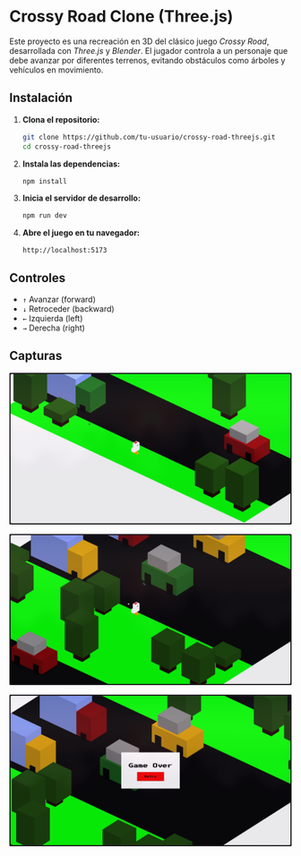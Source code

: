 # Crossy Road Clone (Three.js)

Este proyecto es una recreación en 3D del clásico juego *Crossy Road*, desarrollada con *Three.js* y *Blender*. El jugador controla a un personaje que debe avanzar por diferentes terrenos, evitando obstáculos como árboles y vehículos en movimiento.

## Instalación

1. **Clona el repositorio:**

   ```bash
   git clone https://github.com/tu-usuario/crossy-road-threejs.git
   cd crossy-road-threejs
   ```

2. **Instala las dependencias:**

   ```bash
   npm install
   ```

3. **Inicia el servidor de desarrollo:**

   ```bash
   npm run dev
   ```

4. **Abre el juego en tu navegador:**

   ```
   http://localhost:5173
   ```

## Controles

* `↑` Avanzar (forward)
* `↓` Retroceder (backward)
* `←` Izquierda (left)
* `→` Derecha (right)

## Capturas

![Captura 1](./images/image-01.png)

![Captura 2](./images/image-02.png)

![Captura 3](./images/image-03.png)

